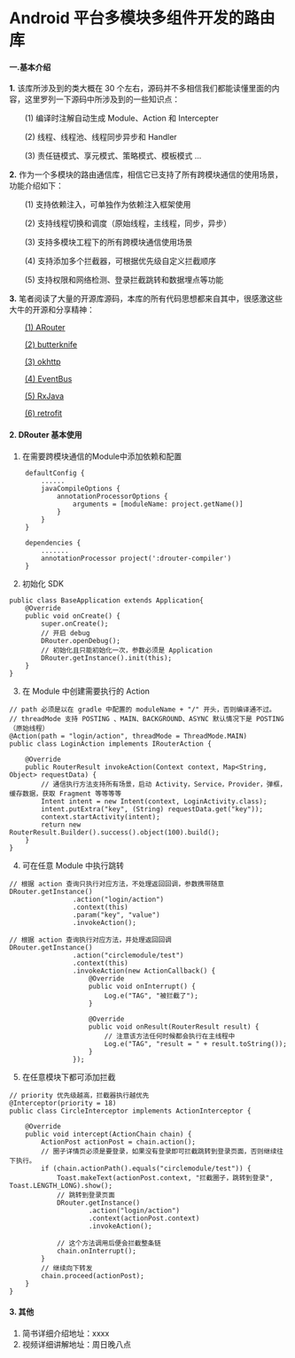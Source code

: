 # Android 平台多模块多组件开发的路由库


#### **一.基本介绍**

**1.** 该库所涉及到的类大概在 30 个左右，源码并不多相信我们都能读懂里面的内容，这里罗列一下源码中所涉及到的一些知识点：

&emsp;&emsp;(1) 编译时注解自动生成 Module、Action 和 Intercepter

&emsp;&emsp;(2) 线程、线程池、线程同步异步和 Handler

&emsp;&emsp;(3) 责任链模式、享元模式、策略模式、模板模式 ...

**2.** 作为一个多模块的路由通信库，相信它已支持了所有跨模块通信的使用场景，功能介绍如下：

&emsp;&emsp;(1) 支持依赖注入，可单独作为依赖注入框架使用

&emsp;&emsp;(2) 支持线程切换和调度（原始线程，主线程，同步，异步）

&emsp;&emsp;(3) 支持多模块工程下的所有跨模块通信使用场景

&emsp;&emsp;(4) 支持添加多个拦截器，可根据优先级自定义拦截顺序

&emsp;&emsp;(5) 支持权限和网络检测、登录拦截跳转和数据埋点等功能

**3.** 笔者阅读了大量的开源库源码，本库的所有代码思想都来自其中，很感激这些大牛的开源和分享精神：

&emsp;&emsp;[(1) ARouter](https://github.com/alibaba/ARouter)

&emsp;&emsp;[(2) butterknife](https://github.com/JakeWharton/butterknife)

&emsp;&emsp;[(3) okhttp](https://github.com/square/okhttp)

&emsp;&emsp;[(4) EventBus](https://github.com/greenrobot/EventBus)

&emsp;&emsp;[(5) RxJava](https://github.com/ReactiveX/RxJava)

&emsp;&emsp;[(6) retrofit](https://github.com/square/retrofit)

#### **2. DRouter 基本使用**
1. 在需要跨模块通信的Module中添加依赖和配置
```
    defaultConfig {
        ......
        javaCompileOptions {
            annotationProcessorOptions {
                arguments = [moduleName: project.getName()]
            }
        }
    }

    dependencies {
        .......
        annotationProcessor project(':drouter-compiler')
    }
```
2. 初始化 SDK
```
public class BaseApplication extends Application{
    @Override
    public void onCreate() {
        super.onCreate();
        // 开启 debug
        DRouter.openDebug();
        // 初始化且只能初始化一次，参数必须是 Application
        DRouter.getInstance().init(this);
    }
}
```
3. 在 Module 中创建需要执行的 Action
```
// path 必须是以在 gradle 中配置的 moduleName + "/" 开头，否则编译通不过。
// threadMode 支持 POSTING 、MAIN、BACKGROUND、ASYNC 默认情况下是 POSTING（原始线程）
@Action(path = "login/action", threadMode = ThreadMode.MAIN)
public class LoginAction implements IRouterAction {

    @Override
    public RouterResult invokeAction(Context context, Map<String, Object> requestData) {
        // 通信执行方法支持所有场景，启动 Activity，Service，Provider，弹框，缓存数据，获取 Fragment 等等等等
        Intent intent = new Intent(context, LoginActivity.class);
        intent.putExtra("key", (String) requestData.get("key"));
        context.startActivity(intent);
        return new RouterResult.Builder().success().object(100).build();
    }
}
```
4. 可在任意 Module 中执行跳转
```
// 根据 action 查询只执行对应方法，不处理返回回调，参数携带随意
DRouter.getInstance()
                .action("login/action")
                .context(this)
                .param("key", "value")
                .invokeAction();

// 根据 action 查询执行对应方法，并处理返回回调
DRouter.getInstance()
                .action("circlemodule/test")
                .context(this)
                .invokeAction(new ActionCallback() {
                    @Override
                    public void onInterrupt() {
                        Log.e("TAG", "被拦截了");
                    }

                    @Override
                    public void onResult(RouterResult result) {
                        // 注意该方法任何时候都会执行在主线程中
                        Log.e("TAG", "result = " + result.toString());
                    }
                });
```
5. 在任意模块下都可添加拦截
```
// priority 优先级越高，拦截器执行越优先
@Interceptor(priority = 18)
public class CircleInterceptor implements ActionInterceptor {

    @Override
    public void intercept(ActionChain chain) {
        ActionPost actionPost = chain.action();
        // 圈子详情页必须是要登录，如果没有登录即可拦截跳转到登录页面，否则继续往下执行。
        if (chain.actionPath().equals("circlemodule/test")) {
            Toast.makeText(actionPost.context, "拦截圈子，跳转到登录", Toast.LENGTH_LONG).show();
            // 跳转到登录页面
            DRouter.getInstance()
                    .action("login/action")
                    .context(actionPost.context)
                    .invokeAction();

            // 这个方法调用后便会拦截整条链
            chain.onInterrupt();
        }
        // 继续向下转发
        chain.proceed(actionPost);
    }
}
```

#### **3. 其他**
1. 简书详细介绍地址：xxxx
2. 视频详细讲解地址：周日晚八点


